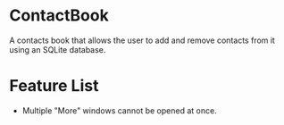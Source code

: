 # ContactBook
A contacts book that allows the user to add and remove contacts from it using an SQLite database.

# Feature List
- Multiple "More" windows cannot be opened at once.  
